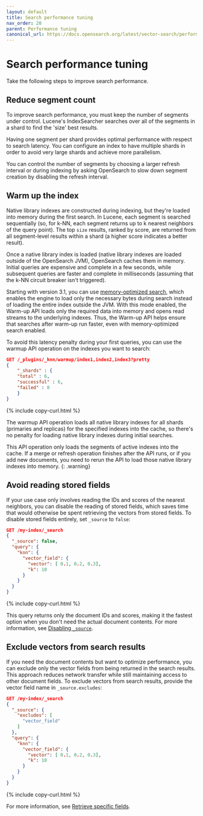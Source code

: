 ```yaml
---
layout: default
title: Search performance tuning
nav_order: 20
parent: Performance tuning
canonical_url: https://docs.opensearch.org/latest/vector-search/performance-tuning-search/
---
```


# Search performance tuning

Take the following steps to improve search performance.

## Reduce segment count

To improve search performance, you must keep the number of segments under control. Lucene's IndexSearcher searches over all of the segments in a shard to find the 'size' best results.

Having one segment per shard provides optimal performance with respect to search latency. You can configure an index to have multiple shards in order to avoid very large shards and achieve more parallelism.

You can control the number of segments by choosing a larger refresh interval or during indexing by asking OpenSearch to slow down segment creation by disabling the refresh interval.

## Warm up the index

Native library indexes are constructed during indexing, but they're loaded into memory during the first search. In Lucene, each segment is searched sequentially (so, for k-NN, each segment returns up to k nearest neighbors of the query point). The top `size` results, ranked by score, are returned from all segment-level results within a shard (a higher score indicates a better result).

Once a native library index is loaded (native library indexes are loaded outside of the OpenSearch JVM), OpenSearch caches them in memory. Initial queries are expensive and complete in a few seconds, while subsequent queries are faster and complete in milliseconds (assuming that the k-NN circuit breaker isn't triggered).

Starting with version 3.1, you can use [memory-optimized search]({{site.url}}{{site.baseurl}}/vector-search/optimizing-storage/memory-optimized-search/), which enables the engine to load only the necessary bytes during search instead of loading the entire index outside the JVM. With this mode enabled, the Warm-up API loads only the required data into memory and opens read streams to the underlying indexes. Thus, the Warm-up API helps ensure that searches after warm-up run faster, even with memory-optimized search enabled.

To avoid this latency penalty during your first queries, you can use the warmup API operation on the indexes you want to search:

```json
GET /_plugins/_knn/warmup/index1,index2,index3?pretty
{
    "_shards" : {
    "total" : 6,
    "successful" : 6,
    "failed" : 0
    }
}
```
{% include copy-curl.html %}

The warmup API operation loads all native library indexes for all shards (primaries and replicas) for the specified indexes into the cache, so there's no penalty for loading native library indexes during initial searches.

This API operation only loads the segments of active indexes into the cache. If a merge or refresh operation finishes after the API runs, or if you add new documents, you need to rerun the API to load those native library indexes into memory.
{: .warning}


## Avoid reading stored fields

If your use case only involves reading the IDs and scores of the nearest neighbors, you can disable the reading of stored fields, which saves time that would otherwise be spent retrieving the vectors from stored fields. To disable stored fields entirely, set `_source` to `false`:

```json
GET /my-index/_search
{
  "_source": false,
  "query": {
    "knn": {
      "vector_field": {
        "vector": [ 0.1, 0.2, 0.3],
        "k": 10
      }
    }
  }
}
```
{% include copy-curl.html %}

This query returns only the document IDs and scores, making it the fastest option when you don't need the actual document contents. For more information, see [Disabling `_source`]({{site.url}}{{site.baseurl}}/search-plugins/searching-data/retrieve-specific-fields/#disabling-_source).

## Exclude vectors from search results

If you need the document contents but want to optimize performance, you can exclude only the vector fields from being returned in the search results. This approach reduces network transfer while still maintaining access to other document fields. To exclude vectors from search results, provide the vector field name in `_source.excludes`:

```json
GET /my-index/_search
{
  "_source": {
    "excludes": [
      "vector_field"
    ]
  },
  "query": {
    "knn": {
      "vector_field": {
        "vector": [ 0.1, 0.2, 0.3],
        "k": 10
      }
    }
  }
}
```
{% include copy-curl.html %}

For more information, see [Retrieve specific fields]({{site.url}}{{site.baseurl}}/search-plugins/searching-data/retrieve-specific-fields/).
